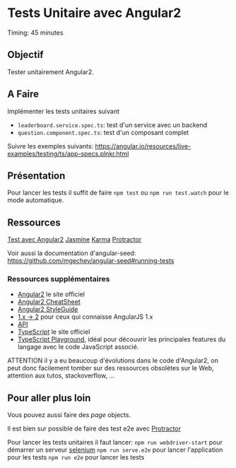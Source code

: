 Tests Unitaire avec Angular2
===

Timing: 45 minutes

Objectif
---

Tester unitairement Angular2.

A Faire
---

Implémenter les tests unitaires suivant

* `leaderboard.service.spec.ts`: test d'un service avec un backend
* `question.component.spec.ts`: test d'un composant complet

Suivre les exemples suivants: <https://angular.io/resources/live-examples/testing/ts/app-specs.plnkr.html>

Présentation
---

Pour lancer les tests il suffit de faire `npm test` ou `npm run test.watch` pour le mode automatique.

Ressources
---

[Test avec Angular2](https://angular.io/docs/ts/latest/guide/testing.html)
[Jasmine](http://jasmine.github.io/2.5/introduction.html)
[Karma](https://karma-runner.github.io/1.0/index.html)
[Protractor](http://www.protractortest.org/#/)

Voir aussi la documentation d'angular-seed: <https://github.com/mgechev/angular-seed#running-tests>

### Ressources supplémentaires

* [Angular2](https://angular.io/) le site officiel
* [Angular2 CheatSheet](https://angular.io/docs/ts/latest/guide/cheatsheet.html)
* [Angular2 StyleGuide](https://angular.io/docs/ts/latest/guide/style-guide.html)
* [1.x -> 2](https://angular.io/docs/ts/latest/cookbook/a1-a2-quick-reference.html) pour ceux qui connaisse AngularJS 1.x
* [API](https://angular.io/docs/ts/latest/api/)
* [TypeScript](https://www.typescriptlang.org/) le site officiel
* [TypeScript Playground](https://www.typescriptlang.org/play/index.html), idéal pour découvrir les principales features du langage avec le code JavaScript associé.

ATTENTION il y a eu beaucoup d'évolutions dans le code d'Angular2, on peut donc facilement tomber sur des ressources obsolètes sur le Web, attention aux tutos, stackoverflow, ...

Pour aller plus loin
---

Vous pouvez aussi faire des *page* objects.

Il est bien sur possible de faire des test e2e avec [Protractor](http://www.protractortest.org/#/)

Pour lancer les tests unitaires il faut lancer:
`npm run webdriver-start` pour démarrer un serveur [selenium](http://www.seleniumhq.org/)
`npm run serve.e2e` pour lancer l'application pour les tests
`npm run e2e` pour lancer les tests